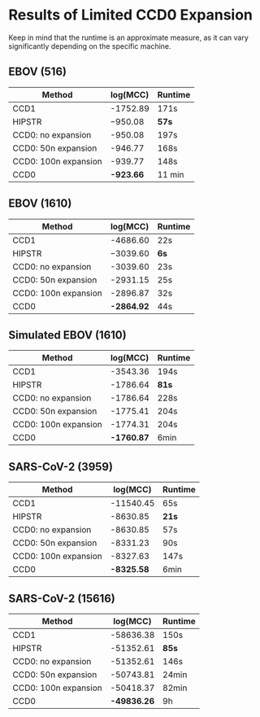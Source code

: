 # Results of Limited CCD0 Expansion

Keep in mind that the runtime is an approximate measure, as it can vary significantly depending on the specific machine.

## EBOV (516)

| Method               | log(MCC)    | Runtime |
| -------------------- | ----------- | ------- |
| CCD1                 | -1752.89    | 171s    |
| HIPSTR               | −950.08     | **57s** |
| CCD0: no expansion   | -950.08     | 197s    |
| CCD0: 50n expansion  | -946.77     | 168s    |
| CCD0: 100n expansion | -939.77     | 148s    |
| CCD0                 | **-923.66** | 11 min  |

## EBOV (1610)

| Method               | log(MCC)     | Runtime |
| -------------------- | ------------ | ------- |
| CCD1                 | -4686.60     | 22s     |
| HIPSTR               | −3039.60     | **6s**  |
| CCD0: no expansion   | -3039.60     | 23s     |
| CCD0: 50n expansion  | -2931.15     | 25s     |
| CCD0: 100n expansion | -2896.87     | 32s     |
| CCD0                 | **-2864.92** | 44s     |

## Simulated EBOV (1610)

| Method               | log(MCC)     | Runtime |
| -------------------- | ------------ | ------- |
| CCD1                 | -3543.36     | 194s    |
| HIPSTR               | -1786.64     | **81s** |
| CCD0: no expansion   | -1786.64     | 228s    |
| CCD0: 50n expansion  | -1775.41     | 204s    |
| CCD0: 100n expansion | -1774.31     | 204s    |
| CCD0                 | **-1760.87** | 6min    |

## SARS-CoV-2 (3959)

| Method               | log(MCC)     | Runtime |
| -------------------- | ------------ | ------- |
| CCD1                 | -11540.45    | 65s     |
| HIPSTR               | -8630.85     | **21s** |
| CCD0: no expansion   | -8630.85     | 57s     |
| CCD0: 50n expansion  | -8331.23     | 90s     |
| CCD0: 100n expansion | -8327.63     | 147s    |
| CCD0                 | **-8325.58** | 6min   |

## SARS-CoV-2 (15616)

| Method               | log(MCC)      | Runtime |
| -------------------- | ------------- | ------- |
| CCD1                 | -58636.38     | 150s    |
| HIPSTR               | -51352.61     | **85s** |
| CCD0: no expansion   | -51352.61     | 146s    |
| CCD0: 50n expansion  | -50743.81     | 24min   |
| CCD0: 100n expansion | -50418.37     | 82min   |
| CCD0                 | **-49836.26** | 9h      |

